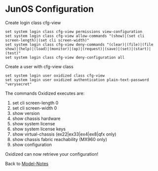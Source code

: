 # JunOS Configuration

Create login class cfg-view

```text
set system login class cfg-view permissions view-configuration
set system login class cfg-view allow-commands "(show)|(set cli screen-length)|(set cli screen-width)"
set system login class cfg-view deny-commands "(clear)|(file)|(file show)|(help)|(load)|(monitor)|(op)|(request)|(save)|(set)|(start)|(test)"
set system login class cfg-view deny-configuration all
```

Create a user with cfg-view class

```text
set system login user oxidized class cfg-view
set system login user oxidized authentication plain-text-password "verysecret"
```

The commands Oxidized executes are:

1. set cli screen-length 0
2. set cli screen-width 0
3. show version
4. show chassis hardware
5. show system license
6. show system license keys
7. show virtual-chassis (ex22|ex33|ex4|ex8|qfx only)
8. show chassis fabric reachability (MX960 only)
9. show configuration

Oxidized can now retrieve your configuration!

Back to [Model-Notes](README.md)
